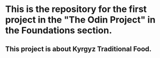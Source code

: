 # This is the repository for the first project in the "The Odin Project" in the Foundations section. 
## This project is about Kyrgyz Traditional Food.
